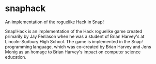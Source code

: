 # snaphack
An implementation of the roguelike Hack in Snap!

Snap!Hack is an implementation of the Hack roguelike game created primarily by Jay Fenlason when he was a student of Brian Harvey's at Lincoln-Sudbury High School. The game is implemented in the Snap! programming language, which was co-created by Brian Harvey and Jens Monig as an homage to Brian Harvey's impact on computer science education.
